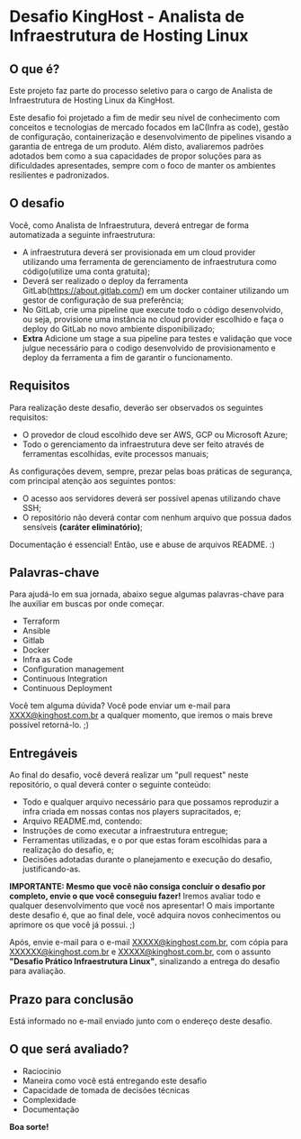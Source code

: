 # Desafio KingHost - Analista de Infraestrutura de Hosting Linux

## O que é?

Este projeto faz parte do processo seletivo para o cargo de Analista de Infraestrutura de Hosting Linux da KingHost.

Este desafio foi projetado a fim de medir seu nível de conhecimento com conceitos e tecnologias de mercado focados em IaC(Infra as code), gestão de configuração, containerização e desenvolvimento de pipelines visando a garantia de entrega de um produto. Além disto, avaliaremos padrões adotados bem como a sua capacidades de propor soluções para as dificuldades apresentades, sempre com o foco de manter os ambientes resilientes e padronizados.


## O desafio

Você, como Analista de Infraestrutura, deverá entregar de forma automatizada a seguinte infraestrutura:

* A infraestrutura deverá ser provisionada em um cloud provider utilizando uma ferramenta de gerenciamento de infraestrutura como código(utilize uma conta gratuita);
* Deverá ser realizado o deploy da ferramenta GitLab(https://about.gitlab.com/) em um docker container utilizando um gestor de configuração de sua preferência;
* No GitLab, crie uma pipeline que execute todo o código desenvolvido, ou seja, provisione uma instância no cloud provider escolhido e faça o deploy do GitLab no novo ambiente disponibilizado;
* **Extra** Adicione um stage a sua pipeline para testes e validação que voce julgue necessário para o codigo desenvolvido de provisionamento e deploy da ferramenta a fim de garantir o funcionamento.

## Requisitos

Para realização deste desafio, deverão ser observados os seguintes requisitos:

* O provedor de cloud escolhido deve ser AWS, GCP ou Microsoft Azure;
* Todo o gerenciamento da infraestrutura deve ser feito através de ferramentas escolhidas, evite processos manuais;

As configurações devem, sempre, prezar pelas boas práticas de segurança, com principal atenção aos seguintes pontos:

* O acesso aos servidores deverá ser possível apenas utilizando chave SSH;
* O repositório não deverá contar com nenhum arquivo que possua dados sensíveis **(caráter eliminatório)**;

Documentação é essencial! Então, use e abuse de arquivos README. :)

## Palavras-chave

Para ajudá-lo em sua jornada, abaixo segue algumas palavras-chave para lhe auxiliar em buscas por onde começar.

* Terraform
* Ansible
* Gitlab
* Docker
* Infra as Code
* Configuration management
* Continuous Integration
* Continuous Deployment

Você tem alguma dúvida? Você pode enviar um e-mail para XXXX@kinghost.com.br a qualquer momento, que iremos o mais breve possível retorná-lo. ;)

## Entregáveis

Ao final do desafio, você deverá realizar um "pull request" neste repositório, o qual deverá conter o seguinte conteúdo:

* Todo e qualquer arquivo necessário para que possamos reproduzir a infra criada em nossas contas nos players supracitados, e;
* Arquivo README.md, contendo:
* Instruções de como executar a infraestrutura entregue;
* Ferramentas utilizadas, e o por que estas foram escolhidas para a realização do desafio, e;
* Decisões adotadas durante o planejamento e execução do desafio, justificando-as.

**IMPORTANTE: Mesmo que você não consiga concluir o desafio por completo, envie o que você conseguiu fazer!** Iremos avaliar todo e qualquer desenvolvimento que você nos apresentar! O mais importante deste desafio é, que ao final dele, você adquira novos conhecimentos ou aprimore os que você já possui. ;)

Após, envie e-mail para o e-mail XXXXX@kinghost.com.br, com cópia para XXXXXX@kinghost.com.br e XXXXX@kinghost.com.br, com o assunto **"Desafio Prático Infraestrutura Linux"**, sinalizando a entrega do desafio para avaliação.

## Prazo para conclusão

Está informado no e-mail enviado junto com o endereço deste desafio.

## O que será avaliado?

* Raciocinio
* Maneira como você está entregando este desafio
* Capacidade de tomada de decisões técnicas
* Complexidade
* Documentação

**Boa sorte!**
